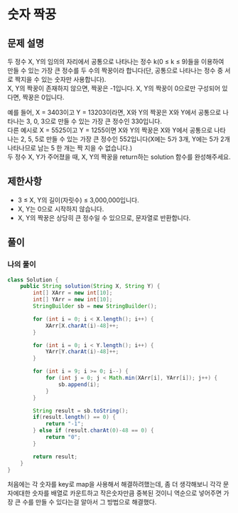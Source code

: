 # 숫자 짝꿍
## 문제 설명
두 정수 X, Y의 임의의 자리에서 공통으로 나타나는 정수 k(0 ≤ k ≤ 9)들을 이용하여 만들 수 있는 가장 큰 정수를 두 수의 짝꿍이라 합니다(단, 공통으로 나타나는 정수 중 서로 짝지을 수 있는 숫자만 사용합니다).  
X, Y의 짝꿍이 존재하지 않으면, 짝꿍은 -1입니다. X, Y의 짝꿍이 0으로만 구성되어 있다면, 짝꿍은 0입니다.

예를 들어, X = 3403이고 Y = 13203이라면, X와 Y의 짝꿍은 X와 Y에서 공통으로 나타나는 3, 0, 3으로 만들 수 있는 가장 큰 정수인 330입니다.  
다른 예시로 X = 5525이고 Y = 1255이면 X와 Y의 짝꿍은 X와 Y에서 공통으로 나타나는 2, 5, 5로 만들 수 있는 가장 큰 정수인 552입니다(X에는 5가 3개, Y에는 5가 2개 나타나므로 남는 5 한 개는 짝 지을 수 없습니다.)  
두 정수 X, Y가 주어졌을 때, X, Y의 짝꿍을 return하는 solution 함수를 완성해주세요.

## 제한사항
* 3 ≤ X, Y의 길이(자릿수) ≤ 3,000,000입니다.
* X, Y는 0으로 시작하지 않습니다.
* X, Y의 짝꿍은 상당히 큰 정수일 수 있으므로, 문자열로 반환합니다.

## 풀이
### 나의 풀이
```java
class Solution {
    public String solution(String X, String Y) {
        int[] XArr = new int[10];
        int[] YArr = new int[10];
        StringBuilder sb = new StringBuilder();

        for (int i = 0; i < X.length(); i++) {
            XArr[X.charAt(i)-48]++;
        }

        for (int i = 0; i < Y.length(); i++) {
            YArr[Y.charAt(i)-48]++;
        }

        for (int i = 9; i >= 0; i--) {
            for (int j = 0; j < Math.min(XArr[i], YArr[i]); j++) {
                sb.append(i);
            }
        }

        String result = sb.toString();
        if(result.length() == 0) {
            return "-1";
        } else if (result.charAt(0)-48 == 0) {
            return "0";
        }

        return result;
    }
}
```  
처음에는 각 숫자를 key로 map을 사용해서 해결하려했는데, 좀 더 생각해보니 각각 문자에대한 숫자를 배열로 카운트하고 작은숫자만큼 중복된 것이니 역순으로 넣어주면 가장 큰 수를 만들 수 있다는걸 알아서 그 방법으로 해결했다.